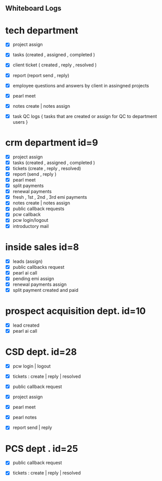 ## Whiteboard Logs 

# tech department 
-[x] project assign 
-[x] tasks (created , assigned ,  completed )
-[x] client ticket ( created , reply , resolved )
-[x] report (report send , reply)
-[x] employee questions and answers by client in assingned projects 
-[x] pearl meet 
-[x] notes create | notes assign 
-[x] task QC logs { tasks that are created or assign for QC to department users } 


# crm department                id=9
-[x] project assign 
-[x] tasks (created , assigned ,  completed )
-[x] tickets (create , reply , resolved)
-[x] report (send , reply )
-[x] pearl meet 
-[x]  split payments 
-[x] renewal payments
-[x] fresh , 1st , 2nd , 3rd  emi payments 
-[x] notes create | notes assign 
-[x] public callback requests
-[x] pcw callback 
-[x] pcw login/logout 
-[x] introductory mail

# inside sales                   id=8
-[x] leads (assign)
-[x] public callbacks request
-[x] pearl ai call 
-[x] pending emi assign
-[x] renewal payments assign 
-[x] split payment created and paid

# prospect acquisition dept.     id=10
-[x] lead created 
-[x] pearl ai call

# CSD dept.                      id=28
-[x] pcw login  |  logout
-[x] tickets : create | reply | resolved
-[x] public callback request
-[x] project assign 
-[x] pearl meet
-[x] pearl notes
-[x] report send | reply 


# PCS dept .                    id=25
-[x] public callback request
-[x] tickets : create | reply | resolved


